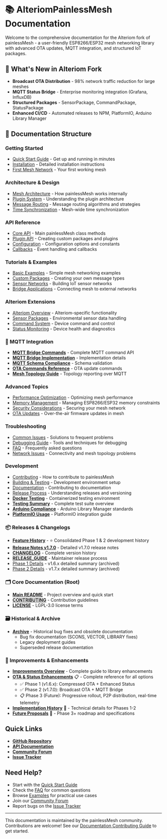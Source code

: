 # 📚 AlteriomPainlessMesh Documentation

Welcome to the comprehensive documentation for the Alteriom fork of painlessMesh - a user-friendly ESP8266/ESP32 mesh networking library with advanced OTA updates, MQTT integration, and structured IoT packages.

## 🌟 What's New in Alteriom Fork

- **Broadcast OTA Distribution** - 98% network traffic reduction for large meshes
- **MQTT Status Bridge** - Enterprise monitoring integration (Grafana, InfluxDB)
- **Structured Packages** - SensorPackage, CommandPackage, StatusPackage
- **Enhanced CI/CD** - Automated releases to NPM, PlatformIO, Arduino Library Manager

## 📖 Documentation Structure

### Getting Started

- [Quick Start Guide](getting-started/quickstart.md) - Get up and running in minutes
- [Installation](getting-started/installation.md) - Detailed installation instructions
- [First Mesh Network](getting-started/first-mesh.md) - Your first working mesh

### Architecture & Design  

- [Mesh Architecture](architecture/mesh-architecture.md) - How painlessMesh works internally
- [Plugin System](architecture/plugin-system.md) - Understanding the plugin architecture
- [Message Routing](architecture/routing.md) - Message routing algorithms and strategies
- [Time Synchronization](architecture/time-sync.md) - Mesh-wide time synchronization

### API Reference

- [Core API](api/core-api.md) - Main painlessMesh class methods
- [Plugin API](api/plugin-api.md) - Creating custom packages and plugins
- [Configuration](api/configuration.md) - Configuration options and constants
- [Callbacks](api/callbacks.md) - Event handling and callbacks

### Tutorials & Examples

- [Basic Examples](tutorials/basic-examples.md) - Simple mesh networking examples
- [Custom Packages](tutorials/custom-packages.md) - Creating your own message types
- [Sensor Networks](tutorials/sensor-networks.md) - Building IoT sensor networks
- [Bridge Applications](tutorials/bridge-apps.md) - Connecting mesh to external networks

### Alteriom Extensions

- [Alteriom Overview](alteriom/overview.md) - Alteriom-specific functionality
- [Sensor Packages](alteriom/sensor-packages.md) - Environmental sensor data handling
- [Command System](alteriom/command-system.md) - Device command and control
- [Status Monitoring](alteriom/status-monitoring.md) - Device health and diagnostics

### 📡 MQTT Integration

- **[MQTT Bridge Commands](MQTT_BRIDGE_COMMANDS.md)** - Complete MQTT command API
- **[MQTT Bridge Implementation](MQTT_BRIDGE_IMPLEMENTATION_SUMMARY.md)** - Implementation details
- **[MQTT Schema Compliance](MQTT_SCHEMA_COMPLIANCE.md)** - Schema validation
- **[OTA Commands Reference](OTA_COMMANDS_REFERENCE.md)** - OTA update commands
- **[Mesh Topology Guide](MESH_TOPOLOGY_GUIDE.md)** - Topology reporting over MQTT

### Advanced Topics

- [Performance Optimization](advanced/performance.md) - Optimizing mesh performance
- [Memory Management](advanced/memory.md) - Managing ESP8266/ESP32 memory constraints
- [Security Considerations](advanced/security.md) - Securing your mesh network
- [OTA Updates](advanced/ota.md) - Over-the-air firmware updates in mesh

### Troubleshooting

- [Common Issues](troubleshooting/common-issues.md) - Solutions to frequent problems
- [Debugging Guide](troubleshooting/debugging.md) - Tools and techniques for debugging
- [FAQ](troubleshooting/faq.md) - Frequently asked questions
- [Network Issues](troubleshooting/network-issues.md) - Connectivity and mesh topology problems

### Development

- [Contributing](development/contributing.md) - How to contribute to painlessMesh
- [Building & Testing](development/building.md) - Development environment setup
- [Documentation](development/documentation.md) - Contributing to documentation
- [Release Process](development/releases.md) - Understanding releases and versioning
- **[Docker Testing](development/DOCKER_TESTING.md)** - Containerized testing environment
- **[Testing Summary](development/TESTING_SUMMARY.md)** - Complete test suite overview
- **[Arduino Compliance](development/ARDUINO_COMPLIANCE_SUMMARY.md)** - Arduino Library Manager standards
- **[PlatformIO Usage](development/PLATFORMIO_USAGE.md)** - PlatformIO integration guide

### 📦 Releases & Changelogs

- **[Feature History](releases/FEATURE_HISTORY.md)** - ⭐ Consolidated Phase 1 & 2 development history
- **[Release Notes v1.7.0](releases/RELEASE_NOTES_1.7.0.md)** - Detailed v1.7.0 release notes
- **[CHANGELOG](../CHANGELOG.md)** - Complete version history
- **[RELEASE_GUIDE](../RELEASE_GUIDE.md)** - Maintainer release process
- [Phase 1 Details](releases/PHASE1_SUMMARY.md) - v1.6.x detailed summary (archived)
- [Phase 2 Details](releases/PHASE2_SUMMARY.md) - v1.7.x detailed summary (archived)

### 🗂️ Core Documentation (Root)

- **[Main README](../README.md)** - Project overview and quick start
- **[CONTRIBUTING](../CONTRIBUTING.md)** - Contribution guidelines
- **[LICENSE](../LICENSE)** - LGPL-3.0 license terms

### 🗃️ Historical & Archive

- **[Archive](archive/)** - Historical bug fixes and obsolete documentation
  - Bug fix documentation (SCONS, VECTOR, LIBRARY fixes)
  - Legacy deployment guides
  - Superseded release documentation

### 🚀 Improvements & Enhancements

- **[Improvements Overview](improvements/README.md)** - Complete guide to library enhancements
- **[OTA & Status Enhancements](improvements/OTA_STATUS_ENHANCEMENTS.md)** 📋 - Complete reference for all options
  - ✅ Phase 1 (v1.6.x): Compressed OTA + Enhanced Status
  - ✅ Phase 2 (v1.7.0): Broadcast OTA + MQTT Bridge
  - 📋 Phase 3 (Future): Progressive rollout, P2P distribution, real-time telemetry
- **[Implementation History](improvements/IMPLEMENTATION_HISTORY.md)** 🔧 - Technical details for Phases 1-2
- **[Future Proposals](improvements/FUTURE_PROPOSALS.md)** 🚀 - Phase 3+ roadmap and specifications

## Quick Links

- **[GitHub Repository](https://github.com/Alteriom/painlessMesh)**
- **[API Documentation](http://painlessmesh.gitlab.io/painlessMesh/index.html)**
- **[Community Forum](https://groups.google.com/forum/#!forum/painlessmesh-user)**
- **[Issue Tracker](https://github.com/Alteriom/painlessMesh/issues)**

## Need Help?

- Start with the [Quick Start Guide](getting-started/quickstart.md)
- Check the [FAQ](troubleshooting/faq.md) for common questions
- Browse [Examples](tutorials/basic-examples.md) for practical use cases
- Join our [Community Forum](https://groups.google.com/forum/#!forum/painlessmesh-user)
- Report bugs on the [Issue Tracker](https://github.com/Alteriom/painlessMesh/issues)

---

This documentation is maintained by the painlessMesh community. Contributions are welcome! See our [Documentation Contributing Guide](development/documentation.md) to get started.

